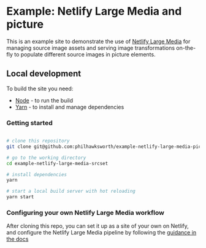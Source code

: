 # Example: Netlify Large Media and picture

This is an example site to demonstrate the use of [Netlify Large Media](https://www.netlify.com/products/large-media/?utm_source=github&utm_medium=nlm-example-pnh&utm_campaign=devex) for managing source image assets and serving image transformations on-the-fly to populate different source images in picture elements.


## Local development

To build the site you need:

- [Node](https://nodejs.org) - to run the build
- [Yarn](https://yarnpkg.com) - to install and manage dependencies


### Getting started

```bash

# clone this repository
git clone git@github.com:philhawksworth/example-netlify-large-media-picture.git

# go to the working directory
cd example-netlify-large-media-srcset

# install dependencies
yarn

# start a local build server with hot reloading
yarn start
```

### Configuring your own Netlify Large Media workflow

After cloning this repo, you can set it up as a site of your own on Netlify, and configure the Netlify Large Media pipeline by following the [guidance in the docs](https://www.netlify.com/docs/large-media/?utm_source=github&utm_medium=nlm-example-pnh&utm_campaign=devex)
